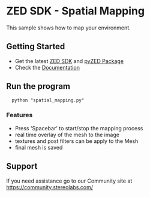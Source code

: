 # ZED SDK - Spatial Mapping

This sample shows how to map your environment.

## Getting Started
 - Get the latest [ZED SDK](https://www.stereolabs.com/developers/release/) and [pyZED Package](https://www.stereolabs.com/docs/app-development/python/install/)
 - Check the [Documentation](https://www.stereolabs.com/docs/)
 
## Run the program

      python "spatial_mapping.py"

### Features
 - Press 'Spacebar' to start/stop the mapping process
 - real time overlay of the mesh to the image
 - textures and post filters can be apply to the Mesh
 - final mesh is saved

## Support
If you need assistance go to our Community site at https://community.stereolabs.com/
